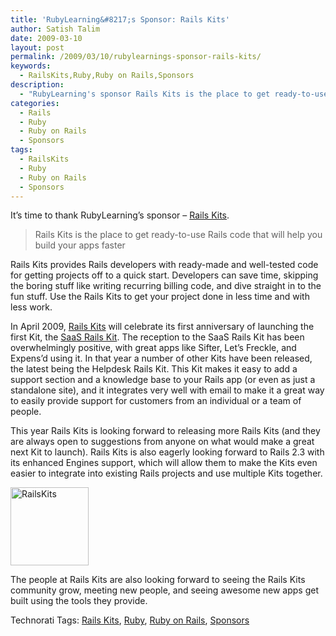 ```yaml
---
title: 'RubyLearning&#8217;s Sponsor: Rails Kits'
author: Satish Talim
date: 2009-03-10
layout: post
permalink: /2009/03/10/rubylearnings-sponsor-rails-kits/
keywords:
  - RailsKits,Ruby,Ruby on Rails,Sponsors
description:
  - "RubyLearning's sponsor Rails Kits is the place to get ready-to-use Rails code that will help you build your apps faster."
categories:
  - Rails
  - Ruby
  - Ruby on Rails
  - Sponsors
tags:
  - RailsKits
  - Ruby
  - Ruby on Rails
  - Sponsors
---
```

<div>
  <p>
    It&#8217;s time to thank RubyLearning&#8217;s sponsor &#8211; <a href="http://railskits.com/">Rails Kits</a>.
  </p>
  
  <blockquote class="right">
    <p>
      Rails Kits is the place to get ready-to-use Rails code that will help you build your apps faster
    </p>
  </blockquote>
  
  <p>
    Rails Kits provides Rails developers with ready-made and well-tested code for getting projects off to a quick start. Developers can save time, skipping the boring stuff like writing recurring billing code, and dive straight in to the fun stuff. Use the Rails Kits to get your project done in less time and with less work.
  </p>
  
  <p>
    In April 2009, <a href="http://railskits.com/">Rails Kits</a> will celebrate its first anniversary of launching the first Kit, the <a href="http://railskits.com/saas/">SaaS Rails Kit</a>. The reception to the SaaS Rails Kit has been overwhelmingly positive, with great apps like Sifter, Let&#8217;s Freckle, and Expens&#8217;d using it. In that year a number of other Kits have been released, the latest being the Helpdesk Rails Kit. This Kit makes it easy to add a support section and a knowledge base to your Rails app (or even as just a standalone site), and it integrates very well with email to make it a great way to easily provide support for customers from an individual or a team of people.
  </p>
  
  <p>
    This year Rails Kits is looking forward to releasing more Rails Kits (and they are always open to suggestions from anyone on what would make a great next Kit to launch). Rails Kits is also eagerly looking forward to Rails 2.3 with its enhanced Engines support, which will allow them to make the Kits even easier to integrate into existing Rails projects and use multiple Kits together.
  </p>
  
  <p>
    <a href="http://railskits.com/"><img class="alignright" alt="RailsKits" style="border: 0px none; " src="http://rubylearning.com/images/railskits_logo_125x125.gif" width="125" height="125" /></a>
  </p>
  
  <p>
    The people at Rails Kits are also looking forward to seeing the Rails Kits community grow, meeting new people, and seeing awesome new apps get built using the tools they provide.
  </p>
</div>

Technorati Tags: <a href="http://technorati.com/tag/Rails+Kits" rel="tag">Rails Kits</a>, <a href="http://technorati.com/tag/Ruby" rel="tag">Ruby</a>, <a href="http://technorati.com/tag/Ruby+on+Rails" rel="tag">Ruby on Rails</a>, <a href="http://technorati.com/tag/Sponsors" rel="tag">Sponsors</a>
